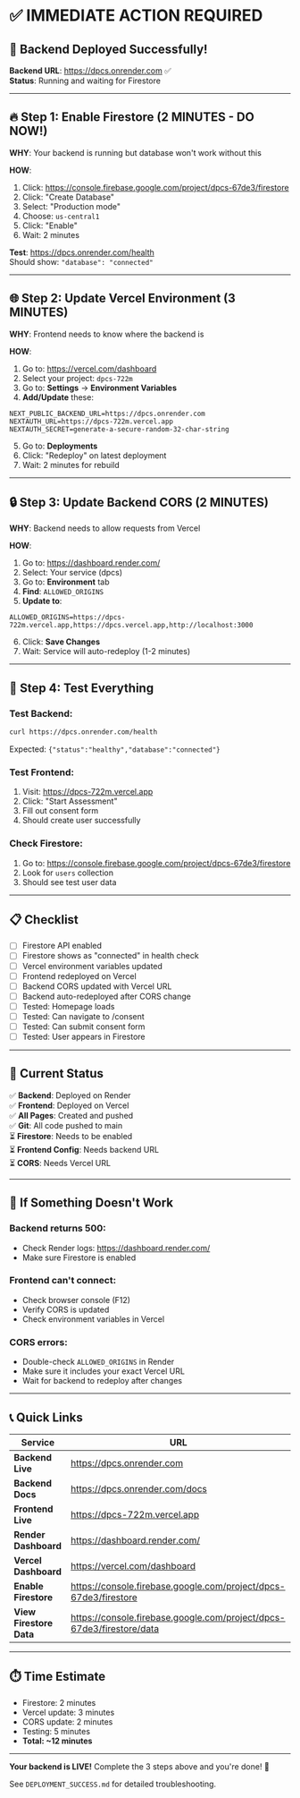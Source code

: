 # ✅ IMMEDIATE ACTION REQUIRED

## 🎉 Backend Deployed Successfully!

**Backend URL**: https://dpcs.onrender.com ✅  
**Status**: Running and waiting for Firestore

---

## 🔥 Step 1: Enable Firestore (2 MINUTES - DO NOW!)

**WHY**: Your backend is running but database won't work without this

**HOW**:
1. Click: https://console.firebase.google.com/project/dpcs-67de3/firestore
2. Click: "Create Database"
3. Select: "Production mode"
4. Choose: `us-central1`
5. Click: "Enable"
6. Wait: 2 minutes

**Test**: https://dpcs.onrender.com/health  
Should show: `"database": "connected"`

---

## 🌐 Step 2: Update Vercel Environment (3 MINUTES)

**WHY**: Frontend needs to know where the backend is

**HOW**:
1. Go to: https://vercel.com/dashboard
2. Select your project: `dpcs-722m`
3. Go to: **Settings** → **Environment Variables**
4. **Add/Update** these:

```
NEXT_PUBLIC_BACKEND_URL=https://dpcs.onrender.com
NEXTAUTH_URL=https://dpcs-722m.vercel.app
NEXTAUTH_SECRET=generate-a-secure-random-32-char-string
```

5. Go to: **Deployments**
6. Click: "Redeploy" on latest deployment
7. Wait: 2 minutes for rebuild

---

## 🔒 Step 3: Update Backend CORS (2 MINUTES)

**WHY**: Backend needs to allow requests from Vercel

**HOW**:
1. Go to: https://dashboard.render.com/
2. Select: Your service (dpcs)
3. Go to: **Environment** tab
4. **Find**: `ALLOWED_ORIGINS`
5. **Update to**:
```
ALLOWED_ORIGINS=https://dpcs-722m.vercel.app,https://dpcs.vercel.app,http://localhost:3000
```
6. Click: **Save Changes**
7. Wait: Service will auto-redeploy (1-2 minutes)

---

## 🧪 Step 4: Test Everything

### Test Backend:
```bash
curl https://dpcs.onrender.com/health
```
Expected: `{"status":"healthy","database":"connected"}`

### Test Frontend:
1. Visit: https://dpcs-722m.vercel.app
2. Click: "Start Assessment"
3. Fill out consent form
4. Should create user successfully

### Check Firestore:
1. Go to: https://console.firebase.google.com/project/dpcs-67de3/firestore
2. Look for `users` collection
3. Should see test user data

---

## 📋 Checklist

- [ ] Firestore API enabled
- [ ] Firestore shows as "connected" in health check
- [ ] Vercel environment variables updated
- [ ] Frontend redeployed on Vercel
- [ ] Backend CORS updated with Vercel URL
- [ ] Backend auto-redeployed after CORS change
- [ ] Tested: Homepage loads
- [ ] Tested: Can navigate to /consent
- [ ] Tested: Can submit consent form
- [ ] Tested: User appears in Firestore

---

## 🎯 Current Status

✅ **Backend**: Deployed on Render  
✅ **Frontend**: Deployed on Vercel  
✅ **All Pages**: Created and pushed  
✅ **Git**: All code pushed to main  
⏳ **Firestore**: Needs to be enabled  
⏳ **Frontend Config**: Needs backend URL  
⏳ **CORS**: Needs Vercel URL  

---

## 🚨 If Something Doesn't Work

### Backend returns 500:
- Check Render logs: https://dashboard.render.com/
- Make sure Firestore is enabled

### Frontend can't connect:
- Check browser console (F12)
- Verify CORS is updated
- Check environment variables in Vercel

### CORS errors:
- Double-check `ALLOWED_ORIGINS` in Render
- Make sure it includes your exact Vercel URL
- Wait for backend to redeploy after changes

---

## 📞 Quick Links

| Service | URL |
|---------|-----|
| **Backend Live** | https://dpcs.onrender.com |
| **Backend Docs** | https://dpcs.onrender.com/docs |
| **Frontend Live** | https://dpcs-722m.vercel.app |
| **Render Dashboard** | https://dashboard.render.com/ |
| **Vercel Dashboard** | https://vercel.com/dashboard |
| **Enable Firestore** | https://console.firebase.google.com/project/dpcs-67de3/firestore |
| **View Firestore Data** | https://console.firebase.google.com/project/dpcs-67de3/firestore/data |

---

## ⏱️ Time Estimate

- Firestore: 2 minutes
- Vercel update: 3 minutes
- CORS update: 2 minutes
- Testing: 5 minutes
- **Total: ~12 minutes**

---

**Your backend is LIVE!** Complete the 3 steps above and you're done! 🚀

See `DEPLOYMENT_SUCCESS.md` for detailed troubleshooting.
